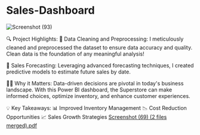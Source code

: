 # Sales-Dashboard

![Screenshot (93)](https://github.com/Somya2115/Sales-Dashboard/assets/131175087/7221a49b-aee9-4c9f-80d9-87ee44188904)

🔍 Project Highlights:
🧹 Data Cleaning and Preprocessing: I meticulously cleaned and preprocessed the dataset to ensure data accuracy and quality. Clean data is the foundation of any meaningful analysis!

📅 Sales Forecasting: Leveraging advanced forecasting techniques, I created predictive models to estimate future sales by date.

👨‍💼 Why it Matters:
Data-driven decisions are pivotal in today's business landscape. With this Power BI dashboard, the Superstore can make informed choices, optimize inventory, and enhance customer experiences.

💡 Key Takeaways:
📊 Improved Inventory Management
📉 Cost Reduction Opportunities
📈 Sales Growth Strategies
[Screenshot (69) (2 files merged).pdf](https://github.com/Somya2115/Sales-Dashboard/files/14109210/Screenshot.69.2.files.merged.pdf)
